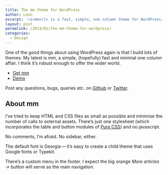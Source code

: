 ```yaml
---
title: The mm theme for WordPress
author: Leon
excerpt: '<i>mm</i> is a fast, simple, one column theme for WordPress. Download from Github.'
layout: post
permalink: /2014/01/the-mm-theme-for-wordpress/
categories:
  - Design
---
```

One of the good things about using WordPress again is that I build lots of themes. My latest is *mm*, a simple, (hopefully) fast and minimal one column affair. I think it&#8217;s robust enough to offer the wider world.

*   [Get mm][1]
*   [Demo][2]

Post any questions, bugs, queries etc. on [Github][3] or [Twitter][4].

## About mm

I&#8217;ve tried to keep HTML and CSS files as small as possible and minimise the number of calls to external assets. There&#8217;s just one stylesheet (which incorporates the table and button modules of [Pure CSS][5]) and no javascript.

No comments, I&#8217;m afraid. No sidebar, either.

The default font is Georgia&thinsp;&#8212;&thinsp;it&#8217;s easy to create a child theme that uses Google fonts or Typekit.

There&#8217;s a custom menu in the footer. I expect the big orange *More articles &rarr;* button will serve as the main navigation.

 [1]: http://leonpaternoster.com/mm-theme
 [2]: http://leonpaternoster.com/mm
 [3]: http://github.com/leonp/mm
 [4]: http://twitter.com/leonpaternoster
 [5]: http://purecss.io